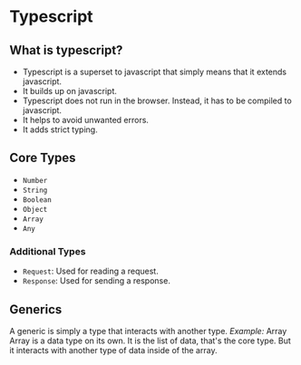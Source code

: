 # Typescript

## What is typescript?
- Typescript is a superset to javascript that simply means that it extends javascript.
- It builds up on javascript.
- Typescript does not run in the browser. Instead, it has to be compiled to javascript.
- It helps to avoid unwanted errors.
- It adds strict typing.


## Core Types
- `Number`
- `String`
- `Boolean`
- `Object`
- `Array`
- `Any`

### Additional Types
- `Request`: Used for reading a request.
- `Response`: Used for sending a response.


## Generics
A generic is simply a type that interacts with another type.
_Example:_ Array
Array is a data type on its own. It is the list of data, that's the core type. 
But it interacts with another type of data inside of the array.

